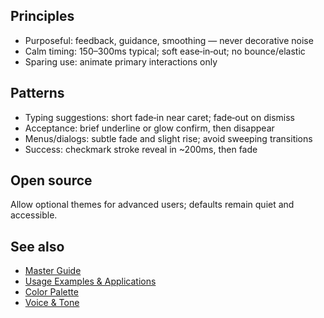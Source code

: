 <!--══════════════════════════════════════════════════
  ╔══════════════════════════════════════════════════════╗
  ║  ░  MOTION & INTERACTION  ░░░░░░░░░░░░░░░░░░░░░░░░  ║
  ║                                                      ║
  ║  Subtle, purposeful animations that reinforce a      ║
  ║  quiet, helpful assistant.                           ║
  ║                                                      ║
  ║                                                      ║
  ║                                                      ║
  ║                                                      ║
  ╚══════════════════════════════════════════════════════╝
    • WHAT ▸ Motion principles, timing, and examples
    • WHY  ▸ Guide attention without distraction
    • HOW  ▸ Apply calm timing and soft easing curves
-->

## Principles

- Purposeful: feedback, guidance, smoothing — never decorative noise
- Calm timing: 150–300ms typical; soft ease‑in‑out; no bounce/elastic
- Sparing use: animate primary interactions only

## Patterns

- Typing suggestions: short fade‑in near caret; fade‑out on dismiss
- Acceptance: brief underline or glow confirm, then disappear
- Menus/dialogs: subtle fade and slight rise; avoid sweeping transitions
- Success: checkmark stroke reveal in ~200ms, then fade

## Open source

Allow optional themes for advanced users; defaults remain quiet and
accessible.

## See also

- [Master Guide](../guide/brand-style-guide.md)
- [Usage Examples & Applications](./usage-examples.md)
- [Color Palette](./colors.md)
- [Voice & Tone](./voice-tone.md)
